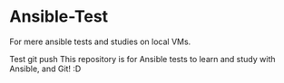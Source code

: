 # Ansible-Test
For mere ansible tests and studies on local VMs.

Test git push
This repository is for Ansible tests to learn and study with Ansible, and Git! :D
